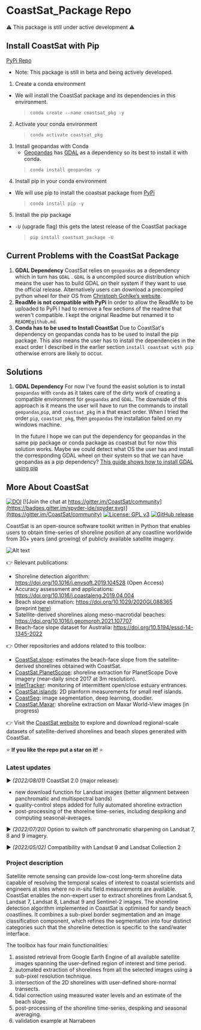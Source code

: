 # CoastSat_Package Repo
:warning: This package is still under active development :warning:

## Install CoastSat with Pip
[PyPi Repo](https://pypi.org/project/coastsat-package/)
- Note: This package is still in beta and being actively developed.
1. Create a conda environment
- We will install the CoastSat package and its dependencies in this environment.
	> `conda create --name coastsat_pkg -y`	
2. Activate your conda environment
	>`conda activate coastsat_pkg `	
3. Install geopandas with Conda
	- [Geopandas](https://geopandas.org/en/stable/) has [GDAL](https://gdal.org/) as a dependency so its best to install it with conda.
	>`conda install geopandas -y`
4. Install pip in your conda environment
- We will use pip to install the coastsat package from [PyPi](https://pypi.org/)
	>  `conda install pip -y`
5. Install the pip package
- `-U` (upgrade flag) this gets the latest release of the CoastSat package
	> `pip install coastsat_package -U`


## Current Problems with the CoastSat Package
1. **GDAL Dependency**
CoastSat relies on `geopandas` as a dependency which in turn has `GDAL` . `GDAL` is a uncompiled source distribution which means the user has to build GDAL on their system if they want to use the official release. Alternatively users can download a precompiled python wheel for their OS from [Christoph Gohlke’s website](https://www.lfd.uci.edu/~gohlke/pythonlibs/#gdal).
2. **ReadMe is not compatible with PyPi**
In order to allow the ReadMe to be uploaded to PyPi I had to remove a few sections of the readme that weren't compatible. I kept the original Readme but renamed it to `READMEgithub.md`.
3. **Conda has to be used to Install CoastSat**
Due to CoastSat's dependency on geopandas conda has to be used to install the pip package. This also means the user has to install the dependencies in the exact order I described in the earlier section `install coastsat with pip` otherwise errors are likely to occur.

## Solutions
1. **GDAL Dependency**
For now I've found the easist solution is to install `geopandas` with `conda` as it takes care of the dirty work of creating a compatible environment for `geopandas` and `GDAL`. The downside of this approach is it means the user will have to run the commands to install `geopandas`,`pip`, and `coastsat_pkg` in a that exact order. When I tried the order  `pip`,  `coastsat_pkg`, then `geopandas` the installation failed on my windows machine.

	In the future I hope we can put the dependency for geopandas in the same pip package or conda package as coastsat but for now this solution works. Maybe we could detect what OS the user has and install the corresponding GDAL wheel on their system so that we can have geopandas as a pip dependency? [This guide shows how to install GDAL using pip](https://opensourceoptions.com/blog/how-to-install-gdal-for-python-with-pip-on-windows/)

## More About CoastSat
[![DOI](https://zenodo.org/badge/DOI/10.5281/zenodo.2779293.svg)](https://doi.org/10.5281/zenodo.2779293)
[![Join the chat at https://gitter.im/CoastSat/community](https://badges.gitter.im/spyder-ide/spyder.svg)](https://gitter.im/CoastSat/community)
[![License: GPL v3](https://img.shields.io/badge/License-GPLv3-blue.svg)](https://www.gnu.org/licenses/gpl-3.0)
[![GitHub release](https://img.shields.io/github/release/kvos/CoastSat)](https://GitHub.com/kvos/CoastSat/releases/)

CoastSat is an open-source software toolkit written in Python that enables users to obtain time-series of shoreline position at any coastline worldwide from 30+ years (and growing) of publicly available satellite imagery.

![Alt text](https://github.com/kvos/CoastSat/blob/master/doc/example.gif)

:point_right: Relevant publications:

- Shoreline detection algorithm: https://doi.org/10.1016/j.envsoft.2019.104528 (Open Access)
- Accuracy assessment and applications: https://doi.org/10.1016/j.coastaleng.2019.04.004
- Beach slope estimation: https://doi.org/10.1029/2020GL088365 (preprint [here](https://www.essoar.org/doi/10.1002/essoar.10502903.2))
- Satellite-derived shorelines along meso-macrotidal beaches: https://doi.org/10.1016/j.geomorph.2021.107707
- Beach-face slope dataset for Australia: https://doi.org/10.5194/essd-14-1345-2022

:point_right: Other repositories and addons related to this toolbox:

- [CoastSat.slope](https://github.com/kvos/CoastSat.slope): estimates the beach-face slope from the satellite-derived shorelines obtained with CoastSat.
- [CoastSat.PlanetScope](https://github.com/ydoherty/CoastSat.PlanetScope): shoreline extraction for PlanetScope Dove imagery (near-daily since 2017 at 3m resolution).
- [InletTracker](https://github.com/VHeimhuber/InletTracker): monitoring of intermittent open/close estuary entrances.
- [CoastSat.islands](https://github.com/mcuttler/CoastSat.islands): 2D planform measurements for small reef islands.
- [CoastSeg](https://github.com/dbuscombe-usgs/CoastSeg): image segmentation, deep learning, doodler.
- [CoastSat.Maxar](https://github.com/kvos/CoastSat.Maxar): shoreline extraction on Maxar World-View images (in progress)

:point_right: Visit the [CoastSat website](http://coastsat.wrl.unsw.edu.au/) to explore and download regional-scale datasets of satellite-derived shorelines and beach slopes generated with CoastSat.

:star: **If you like the repo put a star on it!** :star:

### Latest updates

:arrow_forward: *(2022/08/01)* CoastSat 2.0 (major release):

+ new download function for Landsat images (better alignment between panchromatic and multispectral bands)
+ quality-control steps added for fully automated shoreline extraction
+ post-processing of the shorelne time-series, including despiking and computing seasonal-averages.

:arrow_forward: *(2022/07/20)* Option to switch off panchromatic sharpening on Landsat 7, 8 and 9 imagery.

:arrow_forward: *(2022/05/02)* Compatibility with Landsat 9 and Landsat Collection 2

### Project description

Satellite remote sensing can provide low-cost long-term shoreline data capable of resolving the temporal scales of interest to coastal scientists and engineers at sites where no in-situ field measurements are available. CoastSat enables the non-expert user to extract shorelines from Landsat 5, Landsat 7, Landsat 8, Landsat 9 and Sentinel-2 images.
The shoreline detection algorithm implemented in CoastSat is optimised for sandy beach coastlines. It combines a sub-pixel border segmentation and an image classification component, which refines the segmentation into four distinct categories such that the shoreline detection is specific to the sand/water interface.

The toolbox has four main functionalities:

1. assisted retrieval from Google Earth Engine of all available satellite images spanning the user-defined region of interest and time period.
2. automated extraction of shorelines from all the selected images using a sub-pixel resolution technique.
3. intersection of the 2D shorelines with user-defined shore-normal transects.
4. tidal correction using measured water levels and an estimate of the beach slope.
5. post-processing of the shoreline time-series, despiking and seasonal averaging.
6. validation example at Narrabeen
